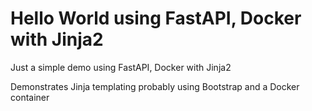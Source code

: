 # Hello World using FastAPI, Docker with Jinja2


Just a simple demo using FastAPI, Docker with Jinja2

Demonstrates Jinja templating probably using Bootstrap and a Docker container